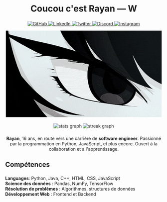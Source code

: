 <h1 align="center">Coucou c'est Rayan — W</h1>

###

<p align="center">
  <a href="https://github.com/devrayan-x">
    <img src="https://img.shields.io/badge/GitHub-devrayanx-181717?style=flat&logo=github&logoColor=white" alt="GitHub">
  </a>
  <a href="#">
    <img src="https://img.shields.io/badge/LinkedIn-hayzer-0077B5?style=flat&logo=linkedin&logoColor=white" alt="LinkedIn">
  </a>
  <a href="#">
    <img src="https://img.shields.io/badge/Twitter-therayan-1DA1F2?style=flat&logo=twitter&logoColor=white" alt="Twitter">
  </a>
  <a href="https://discordapp.com/users/989449056210272256">
    <img src="https://img.shields.io/badge/Discord-.lasurprise-7289DA?style=flat&logo=discord&logoColor=white" alt="Discord">
  </a>
  <a href="https://www.instagram.com/rayansvg_/">
    <img src="https://img.shields.io/badge/Instagram-rayansvg-E4405F?style=flat&logo=instagram&logoColor=white" alt="Instagram">
  </a>
</p>

<div align="center">
  <img width="500px" src="https://github.com/devrayan-x/devrayan-x/blob/main/2nd.gif" alt="Your GIF" class="rounded" />
</div>

<br clear="both">

<div align="center">
  <img src="https://github-readme-stats.vercel.app/api?username=devrayan-x&hide_title=true&hide_rank=false&show_icons=false&include_all_commits=true&count_private=true&disable_animations=false&theme=default&locale=fr&hide_border=false&order=1" height="150" alt="stats graph"  />
  <img src="https://streak-stats.demolab.com?user=devrayan-x&locale=fr&mode=weekly&theme=default&hide_border=false&border_radius=5&order=3" height="150" alt="streak graph"  />
</div>

###

<p align="center"><b>Rayan</b>, 16 ans, en route vers une carrière de <b>software engineer</b>. Passionné par la programmation en Python, JavaScript, et plus encore. Ouvert à la collaboration et à l'apprentissage.</p>

###

<h2 align="left">Compétences</h2>

###

<p align="left"><b>Languages</b>: Python, Java, C++, HTML, CSS, JavaScript<br><b>Science des données</b> : Pandas, NumPy, TensorFlow<br><b>Résolution de problèmes</b> : Algorithmes, structures de données<br><b>Développement Web</b> : Frontend et Backend</p>

###
